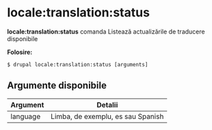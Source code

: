 # locale:translation:status
**locale:translation:status** comanda Listează actualizările de traducere disponibile

**Folosire:**
```
$ drupal locale:translation:status [arguments] 
```

## Argumente disponibile
Argument | Detalii
---------|-------------
language | Limba, de exemplu, es sau Spanish
